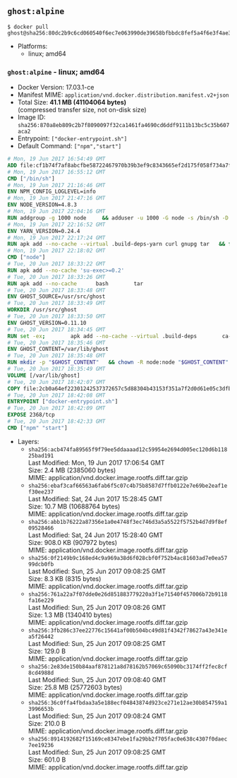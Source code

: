 ## `ghost:alpine`

```console
$ docker pull ghost@sha256:80dc2b9c6cd060540f6ec7e063990de39658bfbbdc8fef5a4f6e3f4ae34124c2
```

-	Platforms:
	-	linux; amd64

### `ghost:alpine` - linux; amd64

-	Docker Version: 17.03.1-ce
-	Manifest MIME: `application/vnd.docker.distribution.manifest.v2+json`
-	Total Size: **41.1 MB (41104064 bytes)**  
	(compressed transfer size, not on-disk size)
-	Image ID: `sha256:870a8eb809c2b7f8090097f32ca1461fa4690cd6ddf9111b13bc5c35b607aca2`
-	Entrypoint: `["docker-entrypoint.sh"]`
-	Default Command: `["npm","start"]`

```dockerfile
# Mon, 19 Jun 2017 16:54:49 GMT
ADD file:cf1b74f7af8abcfbe58722467970b39b3ef9c8343665ef2d175f058f734a7f6e in / 
# Mon, 19 Jun 2017 16:55:12 GMT
CMD ["/bin/sh"]
# Mon, 19 Jun 2017 21:16:46 GMT
ENV NPM_CONFIG_LOGLEVEL=info
# Mon, 19 Jun 2017 21:47:16 GMT
ENV NODE_VERSION=4.8.3
# Mon, 19 Jun 2017 22:04:16 GMT
RUN addgroup -g 1000 node     && adduser -u 1000 -G node -s /bin/sh -D node     && apk add --no-cache         libstdc++     && apk add --no-cache --virtual .build-deps         binutils-gold         curl         g++         gcc         gnupg         libgcc         linux-headers         make         python   && for key in     9554F04D7259F04124DE6B476D5A82AC7E37093B     94AE36675C464D64BAFA68DD7434390BDBE9B9C5     FD3A5288F042B6850C66B31F09FE44734EB7990E     71DCFD284A79C3B38668286BC97EC7A07EDE3FC1     DD8F2338BAE7501E3DD5AC78C273792F7D83545D     B9AE9905FFD7803F25714661B63B535A4C206CA9     C4F0DFFF4E8C1A8236409D08E73BC641CC11F4C8     56730D5401028683275BD23C23EFEFE93C4CFFFE   ; do     gpg --keyserver pgp.mit.edu --recv-keys "$key" ||     gpg --keyserver keyserver.pgp.com --recv-keys "$key" ||     gpg --keyserver ha.pool.sks-keyservers.net --recv-keys "$key" ;   done     && curl -SLO "https://nodejs.org/dist/v$NODE_VERSION/node-v$NODE_VERSION.tar.xz"     && curl -SLO --compressed "https://nodejs.org/dist/v$NODE_VERSION/SHASUMS256.txt.asc"     && gpg --batch --decrypt --output SHASUMS256.txt SHASUMS256.txt.asc     && grep " node-v$NODE_VERSION.tar.xz\$" SHASUMS256.txt | sha256sum -c -     && tar -xf "node-v$NODE_VERSION.tar.xz"     && cd "node-v$NODE_VERSION"     && ./configure     && make -j$(getconf _NPROCESSORS_ONLN)     && make install     && apk del .build-deps     && cd ..     && rm -Rf "node-v$NODE_VERSION"     && rm "node-v$NODE_VERSION.tar.xz" SHASUMS256.txt.asc SHASUMS256.txt
# Mon, 19 Jun 2017 22:16:52 GMT
ENV YARN_VERSION=0.24.4
# Mon, 19 Jun 2017 22:17:24 GMT
RUN apk add --no-cache --virtual .build-deps-yarn curl gnupg tar   && for key in     6A010C5166006599AA17F08146C2130DFD2497F5   ; do     gpg --keyserver pgp.mit.edu --recv-keys "$key" ||     gpg --keyserver keyserver.pgp.com --recv-keys "$key" ||     gpg --keyserver ha.pool.sks-keyservers.net --recv-keys "$key" ;   done   && curl -fSLO --compressed "https://yarnpkg.com/downloads/$YARN_VERSION/yarn-v$YARN_VERSION.tar.gz"   && curl -fSLO --compressed "https://yarnpkg.com/downloads/$YARN_VERSION/yarn-v$YARN_VERSION.tar.gz.asc"   && gpg --batch --verify yarn-v$YARN_VERSION.tar.gz.asc yarn-v$YARN_VERSION.tar.gz   && mkdir -p /opt/yarn   && tar -xzf yarn-v$YARN_VERSION.tar.gz -C /opt/yarn --strip-components=1   && ln -s /opt/yarn/bin/yarn /usr/local/bin/yarn   && ln -s /opt/yarn/bin/yarn /usr/local/bin/yarnpkg   && rm yarn-v$YARN_VERSION.tar.gz.asc yarn-v$YARN_VERSION.tar.gz   && apk del .build-deps-yarn
# Mon, 19 Jun 2017 22:18:02 GMT
CMD ["node"]
# Tue, 20 Jun 2017 18:33:22 GMT
RUN apk add --no-cache 'su-exec>=0.2'
# Tue, 20 Jun 2017 18:33:26 GMT
RUN apk add --no-cache 		bash 		tar
# Tue, 20 Jun 2017 18:33:48 GMT
ENV GHOST_SOURCE=/usr/src/ghost
# Tue, 20 Jun 2017 18:33:49 GMT
WORKDIR /usr/src/ghost
# Tue, 20 Jun 2017 18:33:50 GMT
ENV GHOST_VERSION=0.11.10
# Tue, 20 Jun 2017 18:34:45 GMT
RUN set -ex; 		apk add --no-cache --virtual .build-deps 		ca-certificates 		gcc 		make 		openssl 		python 		unzip 	; 		wget -O ghost.zip "https://github.com/TryGhost/Ghost/releases/download/${GHOST_VERSION}/Ghost-${GHOST_VERSION}.zip"; 	unzip ghost.zip; 		npm install --production; 		apk del .build-deps; 		rm ghost.zip; 	npm cache clean; 	rm -rf /tmp/npm*
# Tue, 20 Jun 2017 18:35:46 GMT
ENV GHOST_CONTENT=/var/lib/ghost
# Tue, 20 Jun 2017 18:35:48 GMT
RUN mkdir -p "$GHOST_CONTENT" 	&& chown -R node:node "$GHOST_CONTENT" 	&& ln -s "$GHOST_CONTENT/config.js" "$GHOST_SOURCE/config.js"
# Tue, 20 Jun 2017 18:35:49 GMT
VOLUME [/var/lib/ghost]
# Tue, 20 Jun 2017 18:42:07 GMT
COPY file:2cb0a64ef22301242537372657c5d88304b43153f351a7f2d0d61e05c3dfb29a in /usr/local/bin/ 
# Tue, 20 Jun 2017 18:42:08 GMT
ENTRYPOINT ["docker-entrypoint.sh"]
# Tue, 20 Jun 2017 18:42:09 GMT
EXPOSE 2368/tcp
# Tue, 20 Jun 2017 18:42:33 GMT
CMD ["npm" "start"]
```

-	Layers:
	-	`sha256:acb474fa89565f9f79ee5ddaaaad12c59954e2694d005ec120d6b11825bad191`  
		Last Modified: Mon, 19 Jun 2017 17:06:54 GMT  
		Size: 2.4 MB (2385060 bytes)  
		MIME: application/vnd.docker.image.rootfs.diff.tar.gzip
	-	`sha256:ebaf3caf66563a6fab6f5c07c4b75b8587d7ffb0122e7e69be2eaf1ef30ee237`  
		Last Modified: Sat, 24 Jun 2017 15:28:45 GMT  
		Size: 10.7 MB (10688764 bytes)  
		MIME: application/vnd.docker.image.rootfs.diff.tar.gzip
	-	`sha256:abb1b76222a87356e1a0e4748f3ec746d3a5a5522f5752b4d7d9f8ef09528466`  
		Last Modified: Sat, 24 Jun 2017 15:28:40 GMT  
		Size: 908.0 KB (907972 bytes)  
		MIME: application/vnd.docker.image.rootfs.diff.tar.gzip
	-	`sha256:0f2149b9c168ed4c9a969a38d6f028cbf0f752b4ac81603ad7e0ea5799dcb0fb`  
		Last Modified: Sun, 25 Jun 2017 09:08:25 GMT  
		Size: 8.3 KB (8315 bytes)  
		MIME: application/vnd.docker.image.rootfs.diff.tar.gzip
	-	`sha256:761a22a7f07dde0e26d851883779220a3f1e71540f457006b72b9118fa16e229`  
		Last Modified: Sun, 25 Jun 2017 09:08:26 GMT  
		Size: 1.3 MB (1340410 bytes)  
		MIME: application/vnd.docker.image.rootfs.diff.tar.gzip
	-	`sha256:3fb286c37ee22776c15641af00b504bc49d81f4342f78627a43e341ea5f26442`  
		Last Modified: Sun, 25 Jun 2017 09:08:25 GMT  
		Size: 129.0 B  
		MIME: application/vnd.docker.image.rootfs.diff.tar.gzip
	-	`sha256:2e83de150b84aaf878121a8d78162b57069c65090bc3174ff2fec8cf8cd4988d`  
		Last Modified: Sun, 25 Jun 2017 09:08:40 GMT  
		Size: 25.8 MB (25772603 bytes)  
		MIME: application/vnd.docker.image.rootfs.diff.tar.gzip
	-	`sha256:36c0ffa4fbdaa3a5e188ecf04843874d923ce271e12ae30b854759a13996653b`  
		Last Modified: Sun, 25 Jun 2017 09:08:24 GMT  
		Size: 210.0 B  
		MIME: application/vnd.docker.image.rootfs.diff.tar.gzip
	-	`sha256:8914192682f15169ce8347ebe1fa29bb2f705fac0e638c4307f0daec7ee19236`  
		Last Modified: Sun, 25 Jun 2017 09:08:25 GMT  
		Size: 601.0 B  
		MIME: application/vnd.docker.image.rootfs.diff.tar.gzip
